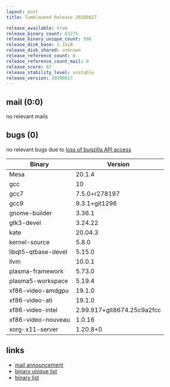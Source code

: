 ```yaml
---
layout: post
title: Tumbleweed Release 20200817

release_available: true
release_binary_count: 63275
release_binary_unique_count: 596
release_disk_base: 2.1GiB
release_disk_shared: unknown
release_reference_count: 0
release_reference_count_mail: 0
release_score: 67
release_stability_level: unstable
release_version: 20200817
---
```


## mail (0:0)

no relevant mails

## bugs (0)

<!--more-->

no relevant bugs due to [loss of bugzilla API access](https://bugzilla.opensuse.org/show_bug.cgi?id=1157722)

Binary | Version
--- | ---
Mesa | 20.1.4
gcc | 10
gcc7 | 7.5.0+r278197
gcc9 | 9.3.1+git1296
gnome-builder | 3.36.1
gtk3-devel | 3.24.22
kate | 20.04.3
kernel-source | 5.8.0
libqt5-qtbase-devel | 5.15.0
llvm | 10.0.1
plasma-framework | 5.73.0
plasma5-workspace | 5.19.4
xf86-video-amdgpu | 19.1.0
xf86-video-ati | 19.1.0
xf86-video-intel | 2.99.917+git8674.25c9a2fcc
xf86-video-nouveau | 1.0.16
xorg-x11-server | 1.20.8+0

## links

- [mail announcement](https://lists.opensuse.org/opensuse-factory/2020-08/msg00158.html)
- [binary unique list](http://download.opensuse.org/history/20200817/rpm.unique.list)
- [binary list](http://download.opensuse.org/history/20200817/rpm.list)
